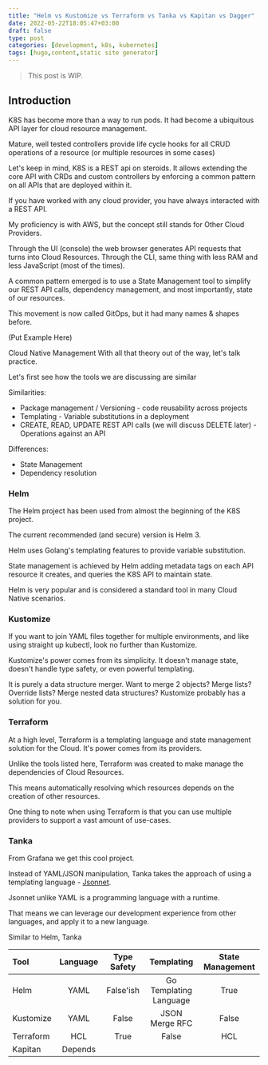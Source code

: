 ```yaml
---
title: "Helm vs Kustomize vs Terraform vs Tanka vs Kapitan vs Dagger"
date: 2022-05-22T18:05:47+03:00
draft: false
type: post
categories: [development, k8s, kubernetes]
tags: [hugo,content,static site generator]
---
```


> This post is WIP.

## Introduction

K8S has become more than a way to run pods. It had become a ubiquitous API layer for cloud resource management.

Mature, well tested controllers provide life cycle hooks for all CRUD operations of a resource (or multiple resources in some cases)

Let's keep in mind, K8S is a REST api on steroids. It allows extending the core API with CRDs and custom controllers by enforcing a common pattern on all APIs that are deployed within it.

If you have worked with any cloud provider, you have always interacted with a REST API.

My proficiency is with AWS, but the concept still stands for Other Cloud Providers.

Through the UI (console) the web browser generates API requests that turns into Cloud Resources. Through the CLI, same thing with less RAM and less JavaScript (most of the times).

A common pattern emerged is to use a State Management tool to simplify our REST API calls, dependency management, and most importantly, state of our resources.

This movement is now called GitOps, but it had many names & shapes before.

(Put Example Here)

Cloud Native Management
With all that theory out of the way, let's talk practice.

Let's first see how the tools we are discussing are similar

Similarities:
* Package management / Versioning - code reusability across projects
* Templating - Variable substitutions in a deployment
* CREATE, READ, UPDATE REST API calls (we will discuss DELETE later) - Operations against an API

Differences:
* State Management
* Dependency resolution


### Helm

The Helm project has been used from almost the beginning of the K8S project.

The current recommended (and secure) version is Helm 3.

Helm uses Golang's templating features to provide variable substitution.

State management is achieved by Helm adding metadata tags on each API resource it creates, and queries the K8S API to maintain state.

Helm is very popular and is considered a standard tool in many Cloud Native scenarios.

### Kustomize

If you want to join YAML files together for multiple environments, and like using straight up kubectl, look no further than Kustomize.

Kustomize's power comes from its simplicity. It doesn't manage state, doesn't handle type safety, or even powerful templating.

It is purely a data structure merger. Want to merge 2 objects? Merge lists? Override lists? Merge nested data structures? Kustomize probably has a solution for you.

### Terraform

At a high level, Terraform is a templating language and state management solution for the Cloud.
It's power comes from its providers.

Unlike the tools listed here, Terraform was created to make manage the dependencies of Cloud Resources.

This means automatically resolving which resources depends on the creation of other resources.

One thing to note when using Terraform is that you can use multiple providers to support a vast amount of use-cases.

### Tanka

From Grafana we get this cool project.

Instead of YAML/JSON manipulation, Tanka takes the approach of using a templating language - [Jsonnet](https://jsonnet.org/).

Jsonnet unlike YAML is a programming language with a runtime.

That means we can leverage our development experience from other languages, and apply it to a new language.

Similar to Helm, Tanka


| Tool      | Language | Type Safety |       Templating       | State Management |
| :-------- | :------: | :---------: | :--------------------: | :--------------: |
| Helm      |   YAML   |  False'ish  | Go Templating Language |       True       |
| Kustomize |   YAML   |    False    |     JSON Merge RFC     |      False       |
| Terraform | HCL | True|False | HCL | True|
| Kapitan | Depends |
